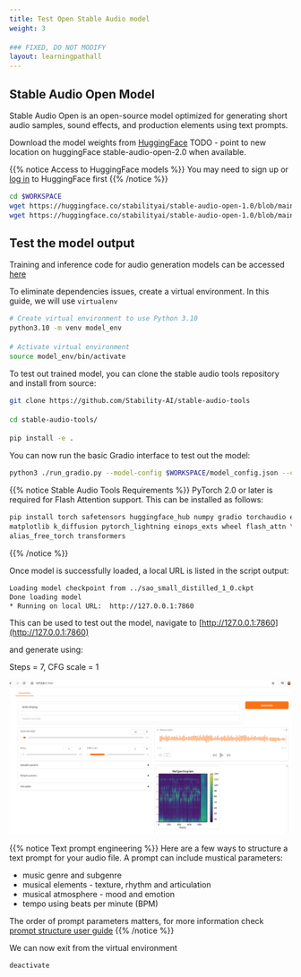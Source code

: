 ```yaml
---
title: Test Open Stable Audio model
weight: 3

### FIXED, DO NOT MODIFY
layout: learningpathall
---
```


## Stable Audio Open Model 

Stable Audio Open is an open-source model optimized for generating short audio samples, sound effects, and production elements using text prompts.

Download the model weights from [HuggingFace](https://huggingface.co/stabilityai/stable-audio-open-1.0/tree/main)
TODO - point to new location on huggingFace stable-audio-open-2.0 when available.

{{% notice Access to HuggingFace models %}}
You may need to sign up or [log in](https://huggingface.co/login) to HuggingFace first
{{% /notice %}}

```bash
cd $WORKSPACE
wget https://huggingface.co/stabilityai/stable-audio-open-1.0/blob/main/model_config.json
wget https://huggingface.co/stabilityai/stable-audio-open-1.0/blob/main/model.ckpt
```



## Test the model output

Training and inference code for audio generation models can be accessed [here](https://github.com/Stability-AI/stable-audio-tools)

To eliminate dependencies issues, create a virtual environment. In this guide, we will use `virtualenv`

```bash
# Create virtual environment to use Python 3.10
python3.10 -m venv model_env
 
# Activate virtual environment
source model_env/bin/activate
```

To test out trained model, you can clone the stable audio tools repository and install from source:

```bash
git clone https://github.com/Stability-AI/stable-audio-tools

cd stable-audio-tools/

pip install -e .

```

You can now run the basic Gradio interface to test out the model:
```bash
python3 ./run_gradio.py --model-config $WORKSPACE/model_config.json --ckpt-path $WORKSPACE/model.ckpt

```

{{% notice Stable Audio Tools Requirements %}}
PyTorch 2.0 or later is required for Flash Attention support. This can be installed as follows:
```bash
pip install torch safetensors huggingface_hub numpy gradio torchaudio einops \
matplotlib k_diffusion pytorch_lightning einops_exts wheel flash_attn \
alias_free_torch transformers

```
{{% /notice %}}


Once model is successfully loaded, a local URL is listed in the script output:

```text
Loading model checkpoint from ../sao_small_distilled_1_0.ckpt
Done loading model
* Running on local URL:  http://127.0.0.1:7860

```
This can be used to test out the model, navigate to [http://127.0.0.1:7860](http://127.0.0.1:7860)

and generate using:

Steps = 7, CFG scale = 1

![example image alt-text#center](generate-audio.png "Figure 1. Generate Audio")

{{% notice Text prompt engineering %}}
Here are a few ways to structure a text prompt for your audio file.
A prompt can include mustical parameters:
* music genre and subgenre
* musical elements - texture, rhythm and articulation
* musical atmosphere - mood and emotion
* tempo using beats per minute (BPM)

The order of prompt parameters matters, for more information check [prompt structure user guide](https://stableaudio.com/user-guide/prompt-structure)
{{% /notice %}}

We can now exit from the virtual environment
```bash
deactivate
```

